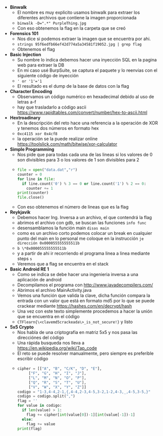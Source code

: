 - **Binwalk**
  - El nombre es muy explicito usamos binwalk para extraer los diferentes archivos que contiene la imagen proporcionada
  - ```binwalk -D=".*" PurpleThing.jpg``` 
  - Con eso obtenemos la flag en la carpeta que se creó
- **Forensics 101**
  - Nos dice si podemos extraer la imagen que se encuentra por ahi.
  - ```strings 95f6edfb66ef42d774a5a34581f19052.jpg | grep flag```
  - Obtenemos el flag
- **Basic Injection**
  - Su nombre lo indica debemos hacer una inyección SQL en la pagina web para extraer la DB
  - En mi caso usé BurpSuite, se captura el paquete y lo reenvias con el siguiente código de inyección
  - ```' or '1'='1```
  - El resultado es el dump de la base de datos con la flag
- **Character Encoding**
  - Observamos un código numérico en hexadecimal debido al uso de letras a-f
  - hay que trasladarlo a código ascii https://www.rapidtables.com/convert/number/hex-to-ascii.html
- **Hextroadinary**
  - En la descripción del reto hace una referencia a la operación de XOR y tenemos dos números en formato hex
  - ```0xc4115 xor 0x4cf8```
  - la operación se la puede realizar online https://toolslick.com/math/bitwise/xor-calculator
- **Simple Programming**
  - Nos pide que para todas cada una de las lineas si los valores de 0 son divisibles para 3 o los valores de 1 son divisibles para 2
  - ```python
    file = open("data.dat","r")
    counter = 0 
    for line in file:
      if line.count('0') % 3 == 0 or line.count('1') % 2 == 0:
        counter += 1
    print(counter)
    file.close()
    ```
   - Con eso obtenemos el número de lineas que es la flag
 - **Reykjavik**
    - Debemos hacer Ing. Inversa a un archivo, el que contendrá la flag
    - abrimos el archivo con gdb, se buscan las funciones ```info func```
    - desensamblamos la función main ```disas main```
    - como es un archivo corto podemos colocar un break en cualquier punto del main en lo personal me coloque en la instrucción ```je dirección 0x000055555555511b```
    - ```b \*0x000055555555511b```
    - y a partir de ahi ir recorriendo el programa linea a linea mediante steps ```s```
    - Veremos que a flag se encuentra en el stack
  - **Basic Android RE 1**
    - Como se indica se debe hacer una ingenieria inversa a una aplicación de android
    - Decompilamos el programa con http://www.javadecompilers.com/
    - Abrimos el archivo MainActivity.java
    - Vemos una función que valida la clave, dicha función compara la entrada con un valor que está en formato md5 por lo que se puede crackear mediante https://hashes.com/en/decrypt/hash
    - Una vez con este texto simplemente procedemos a hacer la unión que se encuentra en el código
    - ```CTFlearn{\<clavemd5crackeada\>_is_not_secure!}``` y listo
- **5x5 Crypto**
  - Nos habla de una criptografia en matriz 5x5 y nos pasa las direcciónes del código
  - Una rápida busqueda nos lleva a https://en.wikipedia.org/wiki/Tap_code
  - El reto se puede resolver manualmente, pero siempre es preferible escribir código
  - ```python
    cipher = [["A", "B", "C/K", "D", "E"],
         ["F", "G", "H", "I", "J"],
         ["L", "M", "N", "O", "P"],
         ["Q", "R", "S", "T", "U"],
         ["V", "W", "X", "Y", "Z"]]
    codigo = "1-3,4-4,2-1,{,4-4,2-3,4-5,3-2,1-2,4-3,_,4-5,3-5,}"
    codigo = codigo.split(",")
    flag = ''
    for value in codigo:
      if len(value) > 1:
        flag += cipher[int(value[0])-1][int(value[-1])-1]
      else:
        flag += value
    print(flag)
    ```

